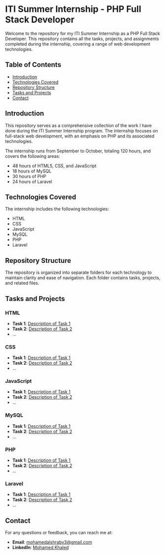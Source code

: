 # ITI Summer Internship - PHP Full Stack Developer

Welcome to the repository for my ITI Summer Internship as a PHP Full Stack Developer. This repository contains all the tasks, projects, and assignments completed during the internship, covering a range of web development technologies.

## Table of Contents
- [Introduction](#introduction)
- [Technologies Covered](#technologies-covered)
- [Repository Structure](#repository-structure)
- [Tasks and Projects](#tasks-and-projects)
- [Contact](#contact)

## Introduction
This repository serves as a comprehensive collection of the work I have done during the ITI Summer Internship program. The internship focuses on full-stack web development, with an emphasis on PHP and its associated technologies.

The internship runs from September to October, totaling 120 hours, and covers the following areas:
- 48 hours of HTML5, CSS, and JavaScript
- 18 hours of MySQL
- 30 hours of PHP
- 24 hours of Laravel

## Technologies Covered
The internship includes the following technologies:
- HTML
- CSS
- JavaScript
- MySQL
- PHP
- Laravel

## Repository Structure
The repository is organized into separate folders for each technology to maintain clarity and ease of navigation. Each folder contains tasks, projects, and related files.


## Tasks and Projects

### HTML
- **Task 1**: [Description of Task 1](./HTML/Task1)
- **Task 2**: [Description of Task 2](./HTML/Task2)
- ...

### CSS
- **Task 1**: [Description of Task 1](./CSS/Task1)
- **Task 2**: [Description of Task 2](./CSS/Task2)
- ...

### JavaScript
- **Task 1**: [Description of Task 1](./JavaScript/Task1)
- **Task 2**: [Description of Task 2](./JavaScript/Task2)
- ...

### MySQL
- **Task 1**: [Description of Task 1](./MySQL/Task1)
- **Task 2**: [Description of Task 2](./MySQL/Task2)
- ...

### PHP
- **Task 1**: [Description of Task 1](./PHP/Task1)
- **Task 2**: [Description of Task 2](./PHP/Task2)
- ...

### Laravel
- **Task 1**: [Description of Task 1](./Laravel/Task1)
- **Task 2**: [Description of Task 2](./Laravel/Task2)
- ...



## Contact
For any questions or feedback, you can reach me at:

- **Email**: [mohamedalshraby3@gmail.com](mailto:mohamedalshraby3@gmail.com)
- **LinkedIn**: [Mohamed Khaled](https://www.linkedin.com/in/mohamed-khaled3/)
